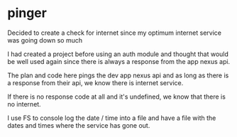 # pinger
Decided to create a check for internet since my optimum internet service was going down so much 

I had created a project before using an auth module and thought that would be well used again since there is always a response from the app nexus api.

The plan and code here pings the dev app nexus api and as long as there is a response from their api, we know there is internet service.

If there is no response code at all and it's undefined, we know that there is no internet. 

I use FS to console log the date / time into a file and have a file with the dates and times where the service has gone out. 

